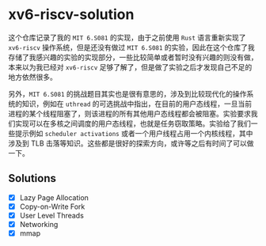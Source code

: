 # xv6-riscv-solution
这个仓库记录了我的 `MIT 6.S081` 的实现，由于之前使用 `Rust` 语言重新实现了 `xv6-riscv` 操作系统，但是还没有做过 `MIT 6.S081` 的实验，因此在这个仓库了我存储了我感兴趣的实验的实现部分，一些比较简单或者暂时没有兴趣的则没有做，本来以为我已经对 `xv6-riscv` 足够了解了，但是做了实验之后才发现自己不足的地方依然很多。    
  
另外，`MIT 6.S081` 的挑战题目其实也是很有意思的，涉及到比较现代化的操作系统的知识，例如在 `uthread` 的可选挑战中指出，在目前的用户态线程，一旦当前进程的某个线程阻塞了，则该进程的所有其他用户态线程都会被阻塞。实验要求我们实现可以在多核之间调度的用户态线程，也就是任务窃取策略。实验给了我们一些提示例如 `scheduler activations` 或者一个用户线程占用一个内核线程，其中涉及到 TLB 击落等知识。这些都是很好的探索方向，或许等之后有时间了可以做一下。

## Solutions
- [x] Lazy Page Allocation
- [x] Copy-on-Write Fork 
- [x] User Level Threads
- [x] Networking
- [x] mmap